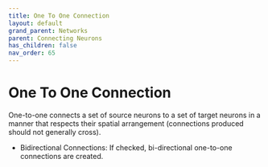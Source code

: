 ```yaml
---
title: One To One Connection
layout: default
grand_parent: Networks
parent: Connecting Neurons
has_children: false
nav_order: 65
---
```


# One To One Connection

One-to-one connects a set of source neurons to a set of target neurons in a manner that respects their spatial arrangement (connections produced should not generally cross).

- Bidirectional Connections: If checked, bi-directional one-to-one connections are created.
